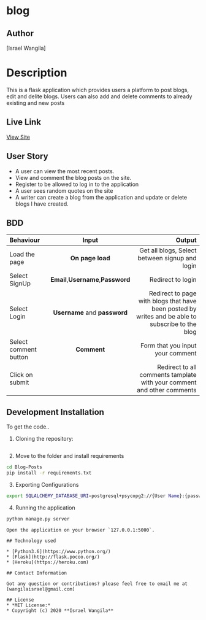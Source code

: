 # blog

## Author

[Israel Wangila]

# Description
This  is a flask application which provides users a platform to post blogs, edit and delite blogs. Users can also add and delete comments to already existing and new posts 
## Live Link
[View Site](https://thisblog.herokuapp.com/)

## User Story

* A user can view the most recent posts.
* View and comment the blog posts on the site.
* Register to be allowed to log in to the application
* A user sees random quotes on the site
* A writer can create a blog from the application and update or delete blogs I have created.

## BDD
| Behaviour | Input | Output |
| :---------------- | :---------------: | ------------------: |
| Load the page | **On page load** | Get all blogs, Select between signup and login|
| Select SignUp| **Email**,**Username**,**Password** | Redirect to login|
| Select Login | **Username** and **password** | Redirect to page with blogs that have been posted by writes and be able to subscribe to the blog|
| Select comment button | **Comment** | Form that you input your comment|
| Click on submit |  | Redirect to all comments tamplate with your comment and other comments|

## Development Installation
To get the code..

1. Cloning the repository:
  ```bash
  ```
2. Move to the folder and install requirements
  ```bash
  cd Blog-Posts
  pip install -r requirements.txt
  ```
3. Exporting Configurations
  ```bash
  export SQLALCHEMY_DATABASE_URI=postgresql+psycopg2://{User Name}:{password}@localhost/{database name}
  ```
4. Running the application
  ```bash
  python manage.py server
  ```
  ```
Open the application on your browser `127.0.0.1:5000`.

## Technology used

* [Python3.6](https://www.python.org/)
* [Flask](http://flask.pocoo.org/)
* [Heroku](https://heroku.com)

## Contact Information 

Got any question or contributions? please feel free to email me at [wangilaisrael@gmail.com]

## License
* *MIT License:*
* Copyright (c) 2020 **Israel Wangila**